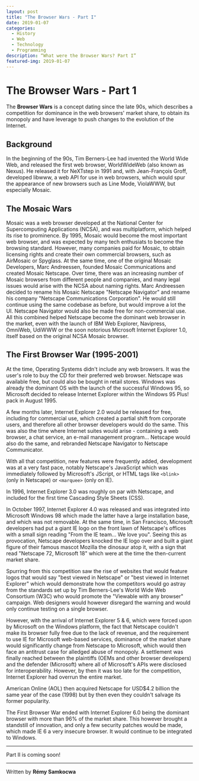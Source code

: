 ```yaml
---
layout: post
title: "The Browser Wars - Part I"
date: 2019-01-07
categories:
  - History
  - Web
  - Technology
  - Programming
description: “What were the Browser Wars? Part I”
featured-img: 2019-01-07
---
```


# The Browser Wars - Part 1

The **Browser Wars** is a concept dating since the late 90s, which describes a competition for dominance in the web browsers' market share, to obtain its monopoly and have leverage to push changes to the evolution of the Internet.

## Background
In the beginning of the 90s, Tim Berners-Lee had invented the World Wide Web, and released the first web browser, WorldWideWeb (also known as Nexus). He released it for NeXTstep in 1991 and, with Jean-François Groff, developed libwww, a web API for use in web browsers, which would spur the appearance of new browsers such as Line Mode, ViolaWWW, but especially Mosaic.

## The Mosaic Wars
Mosaic was a web browser developed at the National Center for Supercomputing Applications (NCSA), and was multiplatform, which helped its rise to prominence.
By 1995, Mosaic would become the most important web browser, and was expected by many tech enthusiats to become the browsing standard.
However, many companies paid for Mosaic, to obtain licensing rights and create their own commercial browsers, such as AirMosaic or Spyglass. At the same time, one of the original Mosaic Developers, Marc Andreessen, founded Mosaic Communications and created Mosaic Netscape.
Over time, there was an increasing number of Mosaic browsers from different people and companies, and many legal issues would arise with the NCSA about naming rights.
Marc Andreessen decided to rename his Mosaic Netscape "Netscape Navigator" and rename his company "Netscape Communications Corporation". He would still continue using the same codebase as before, but would improve a lot the UI. Netscape Navigator would also be made free for non-commercial use. All this combined helped Netscape become the dominant web browser in the market, even with the launch of IBM Web Explorer, Navipress, OmniWeb, UdiWWW or the soon notorious Microsoft Internet Explorer 1.0, itself based on the original NCSA Mosaic browser.

## The First Browser War (1995-2001)
At the time, Operating Systems didn't include any web browsers. It was the user's role to buy the CD for their preferred web browser. Netscape was available free, but could also be bought in retail stores. Windows was already the dominant OS with the launch of the successful Windows 95, so Microsoft decided to release Internet Explorer within the Windows 95 Plus! pack in August 1995.

A few months later, Internet Explorer 2.0 would be released for free, including for commercial use, which created a partial shift from corporate users, and therefore all other browser developers would do the same. This was also the time where Internet suites would arise - containing a web browser, a chat service, an e-mail management program...
Netscape would also do the same, and rebranded Netscape Navigator to Netscape Communicator.

With all that competition, new features were frequently added, development was at a very fast pace, notably Netscape's JavaScript which was immediately followed by Microsoft's JScript, or HTML tags like `<blink>` (only in Netscape) or `<marquee>` (only on IE).

In 1996, Internet Explorer 3.0 was roughly on par with Netscape, and included for the first time Cascading Style Sheets (CSS).

In October 1997, Internet Explorer 4.0 was released and was integrated into Microsoft Windows 98 which made the latter have a large installation base, and which was not removable. At the same time, in San Francisco, Microsoft developers had put a giant IE logo on the front lawn of Netscape's offices with a small sign reading "From the IE team... We love you". Seeing this as provocation, Netscape developers knocked the IE logo over and built a giant figure of their famous mascot Mozilla the dinosaur atop it, with a sign that read "Netscape 72, Microsoft 18" which were at the time the then-current market share.

Spurring from this competition saw the rise of websites that would feature logos that would say "best viewed in Netscape" or "best viewed in Internet Explorer" which would demonstrate how the competitors would go astray from the standards set up by Tim Berners-Lee's World Wide Web Consortium (W3C) who would promote the "Viewable with any browser" campaign. Web designers would however disregard the warning and would only continue testing on a single browser.

However, with the arrival of Internet Explorer 5 & 6, which were forced upon by Microsoft on the Windows platform, the fact that Netscape couldn't make its browser fully free due to the lack of revenue, and the requirement to use IE for Microsoft web-based services, dominance of the market share would significantly change from Netscape to Microsoft, which would then face an antitrust case for alledged abuse of monopoly. A settlement was finally reached between the plaintiffs (OEMs and other browser developers) and the defender (Microsoft) where all of Microsoft's APIs were disclosed for interoperability. However, by then it was too late for the competition, Internet Explorer had overrun the entire market.

American Online (AOL) then acquired Netscape for USD$4.2 billion the same year of the case (1998) but by then even they couldn't salvage its former popularity.

The First Browser War ended with Internet Explorer 6.0 being the dominant browser with more than 96% of the market share.
This however brought a standstill of innovation, and only a few security patches would be made, which made IE 6 a very insecure browser.
It would continue to be integrated to Windows.

---
Part II is coming soon!

---
Written by **Rémy Samkocwa**
